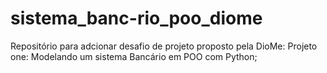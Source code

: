 # sistema_banc-rio_poo_diome

Repositório para adcionar desafio de projeto proposto pela DioMe:
Projeto one: Modelando um sistema Bancário em POO com Python;

